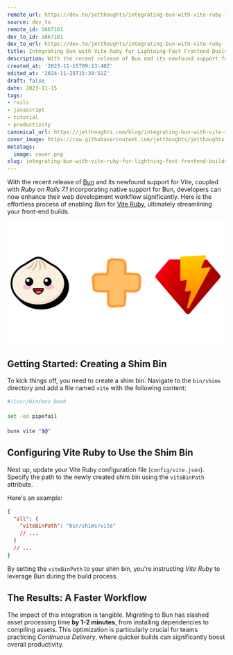 ```yaml
---
remote_url: https://dev.to/jetthoughts/integrating-bun-with-vite-ruby-for-lightning-fast-frontend-builds-1fh2
source: dev_to
remote_id: 1667161
dev_to_id: 1667161
dev_to_url: https://dev.to/jetthoughts/integrating-bun-with-vite-ruby-for-lightning-fast-frontend-builds-1fh2
title: Integrating Bun with Vite Ruby for Lightning-Fast Frontend Builds
description: With the recent release of Bun and its newfound support for Vite, coupled with Ruby on Rails 7.1...
created_at: '2023-11-15T09:13:40Z'
edited_at: '2024-11-25T15:39:51Z'
draft: false
date: 2023-11-15
tags:
- rails
- javascript
- tutorial
- productivity
canonical_url: https://jetthoughts.com/blog/integrating-bun-with-vite-ruby-for-lightning-fast-frontend-builds-rails-javascript/
cover_image: https://raw.githubusercontent.com/jetthoughts/jetthoughts.github.io/master/content/blog/integrating-bun-with-vite-ruby-for-lightning-fast-frontend-builds-rails-javascript/cover.png
metatags:
  image: cover.png
slug: integrating-bun-with-vite-ruby-for-lightning-fast-frontend-builds-rails-javascript
---
```

With the recent release of [Bun](https://bun.sh/) and its newfound support for Vite, coupled with _Ruby on Rails 7.1_ incorporating native support for Bun, developers can now enhance their web development workflow significantly. Here is the effortless process of enabling _Bun_ for [Vite Ruby](https://vite-ruby.netlify.app/), ultimately streamlining your front-end builds.

![Bun plus Vite Ruby](file_0.png)

## Getting Started: Creating a Shim Bin

To kick things off, you need to create a shim bin. Navigate to the `bin/shims` directory and add a file named `vite` with the following content:

```bash
#!/usr/bin/env bash

set -eo pipefail

bunx vite "$@"
```

## Configuring Vite Ruby to Use the Shim Bin

Next up, update your Vite Ruby configuration file (`config/vite.json`). Specify the path to the newly created shim bin using the `viteBinPath` attribute.

Here's an example:

```json
{
  "all": {
    "viteBinPath": "bin/shims/vite"
    // ...
  }
  // ...
}
```

By setting the `viteBinPath` to your shim bin, you're instructing _Vite Ruby_ to leverage _Bun_ during the build process.

## The Results: A Faster Workflow

The impact of this integration is tangible. Migrating to Bun has slashed asset processing time **by 1-2 minutes**, from installing dependencies to compiling assets. This optimization is particularly crucial for teams practicing _Continuous Delivery_, where quicker builds can significantly boost overall productivity.
